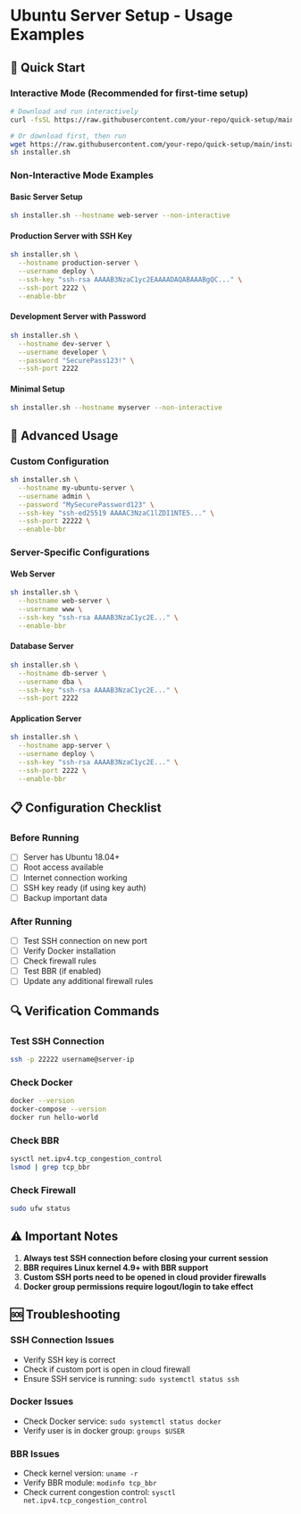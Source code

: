 # Ubuntu Server Setup - Usage Examples

## 🚀 Quick Start

### Interactive Mode (Recommended for first-time setup)
```bash
# Download and run interactively
curl -fsSL https://raw.githubusercontent.com/your-repo/quick-setup/main/installer.sh | sh

# Or download first, then run
wget https://raw.githubusercontent.com/your-repo/quick-setup/main/installer.sh
sh installer.sh
```

### Non-Interactive Mode Examples

#### Basic Server Setup
```bash
sh installer.sh --hostname web-server --non-interactive
```

#### Production Server with SSH Key
```bash
sh installer.sh \
  --hostname production-server \
  --username deploy \
  --ssh-key "ssh-rsa AAAAB3NzaC1yc2EAAAADAQABAAABgQC..." \
  --ssh-port 2222 \
  --enable-bbr
```

#### Development Server with Password
```bash
sh installer.sh \
  --hostname dev-server \
  --username developer \
  --password "SecurePass123!" \
  --ssh-port 2222
```

#### Minimal Setup
```bash
sh installer.sh --hostname myserver --non-interactive
```

## 🔧 Advanced Usage

### Custom Configuration
```bash
sh installer.sh \
  --hostname my-ubuntu-server \
  --username admin \
  --password "MySecurePassword123" \
  --ssh-key "ssh-ed25519 AAAAC3NzaC1lZDI1NTE5..." \
  --ssh-port 22222 \
  --enable-bbr
```

### Server-Specific Configurations

#### Web Server
```bash
sh installer.sh \
  --hostname web-server \
  --username www \
  --ssh-key "ssh-rsa AAAAB3NzaC1yc2E..." \
  --enable-bbr
```

#### Database Server
```bash
sh installer.sh \
  --hostname db-server \
  --username dba \
  --ssh-key "ssh-rsa AAAAB3NzaC1yc2E..." \
  --ssh-port 2222
```

#### Application Server
```bash
sh installer.sh \
  --hostname app-server \
  --username deploy \
  --ssh-key "ssh-rsa AAAAB3NzaC1yc2E..." \
  --ssh-port 2222 \
  --enable-bbr
```

## 📋 Configuration Checklist

### Before Running
- [ ] Server has Ubuntu 18.04+
- [ ] Root access available
- [ ] Internet connection working
- [ ] SSH key ready (if using key auth)
- [ ] Backup important data

### After Running
- [ ] Test SSH connection on new port
- [ ] Verify Docker installation
- [ ] Check firewall rules
- [ ] Test BBR (if enabled)
- [ ] Update any additional firewall rules

## 🔍 Verification Commands

### Test SSH Connection
```bash
ssh -p 22222 username@server-ip
```

### Check Docker
```bash
docker --version
docker-compose --version
docker run hello-world
```

### Check BBR
```bash
sysctl net.ipv4.tcp_congestion_control
lsmod | grep tcp_bbr
```

### Check Firewall
```bash
sudo ufw status
```

## ⚠️ Important Notes

1. **Always test SSH connection before closing your current session**
2. **BBR requires Linux kernel 4.9+ with BBR support**
3. **Custom SSH ports need to be opened in cloud provider firewalls**
4. **Docker group permissions require logout/login to take effect**

## 🆘 Troubleshooting

### SSH Connection Issues
- Verify SSH key is correct
- Check if custom port is open in cloud firewall
- Ensure SSH service is running: `sudo systemctl status ssh`

### Docker Issues
- Check Docker service: `sudo systemctl status docker`
- Verify user is in docker group: `groups $USER`

### BBR Issues
- Check kernel version: `uname -r`
- Verify BBR module: `modinfo tcp_bbr`
- Check current congestion control: `sysctl net.ipv4.tcp_congestion_control`
